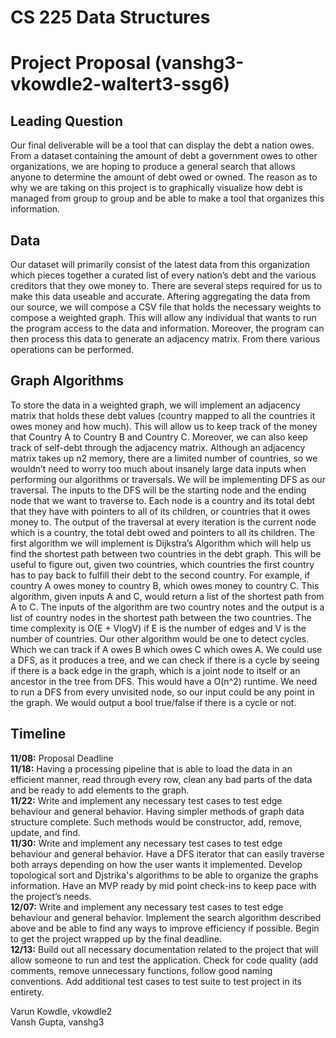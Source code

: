 # CS 225 Data Structures

# Project Proposal (vanshg3-vkowdle2-waltert3-ssg6)

## Leading Question
Our final deliverable will be a tool that can display the debt a nation owes. From a dataset containing the amount of debt a government owes to other organizations, we are hoping to produce a general search that allows anyone to determine the amount of debt owed or owned. The reason as to why we are taking on this project is to graphically visualize how debt is managed from group to group and be able to make a tool that organizes this information.


## Data 
Our dataset will primarily consist of the latest data from this organization which pieces together a curated list of every nation’s debt and the various creditors that they owe money to. There are several steps required for us to make this data useable and accurate. Aftering aggregating the data from our source, we will compose a CSV file that holds the necessary weights to compose a weighted graph. This will allow any individual that wants to run the program access to the data and information. Moreover, the program can then process this data to generate an adjacency matrix. From there various operations can be performed.

## Graph Algorithms
To store the data in a weighted graph, we will implement an adjacency matrix that holds these debt values (country mapped to all the countries it owes money and how much). This will allow us to keep track of the money that Country A to Country B and Country C. Moreover, we can also keep track of self-debt through the adjacency matrix. Although an adjacency matrix takes up n2 memory, there are a limited number of countries, so we wouldn’t need to worry too much about insanely large data inputs when performing our algorithms or traversals. We will be implementing DFS as our traversal. The inputs to the DFS will be the starting node and the ending node that we want to traverse to. Each node is a country and its total debt that they have with pointers to all of its children, or countries that it owes money to. The output of the traversal at every iteration is the current node which is a country, the total debt owed and pointers to all its children. The first algorithm we will implement is Dijkstra’s Algorithm which will help us find the shortest path between two countries in the debt graph. This will be useful to figure out, given two countries, which countries the first country has to pay back to fulfill their debt to the second country. For example, if country A owes money to country B, which owes money to country C. This algorithm, given inputs A and C, would return a list of the shortest path from A to C. The inputs of the algorithm are two country notes and the output is a list of country nodes in the shortest path between the two countries. The time complexity is O(E + VlogV) if E is the number of edges and V is the number of countries. Our other algorithm would be one to detect cycles. Which we can track if A owes B which owes C which owes A. We could use a DFS, as it produces a tree, and we can check if there is a cycle by seeing if there is a back edge in the graph, which is a joint node to itself or an ancestor in the tree from DFS. This would have a O(n^2) runtime. We need to run a DFS from every unvisited node, so our input could be any point in the graph. We would output a bool true/false if there is a cycle or not.

## Timeline
**11/08:** Proposal Deadline\
**11/18:** Having a processing pipeline that is able to load the data in an efficient manner, read through every row, clean any bad parts of the data and be ready to add elements to the graph.\
**11/22:** Write and implement any necessary test cases to test edge behaviour and general behavior. Having simpler methods of graph data structure complete. Such methods would be constructor, add, remove, update, and find. \
**11/30:** Write and implement any necessary test cases to test edge behaviour and general behavior. Have a DFS iterator that can easily traverse both arrays depending on how the user wants it implemented. Develop topological sort and Djstrika's algorithms to be able to organize the graphs information. Have an MVP ready by mid point check-ins to keep pace with the project’s needs.\
**12/07:** Write and implement any necessary test cases to test edge behaviour and general behavior. Implement the search algorithm described above and be able to find any ways to improve efficiency if possible. Begin to get the project wrapped up by the final deadline.\
**12/13:** Build out all necessary documentation related to the project that will allow someone to run and test the application. Check for code quality (add comments, remove unnecessary functions, follow good naming conventions. Add additional test cases to test suite to test project in its entirety.


Varun Kowdle, vkowdle2\
Vansh Gupta, vanshg3
